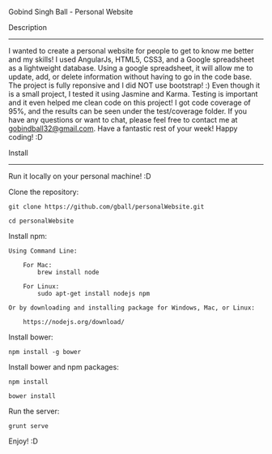 Gobind Singh Ball - Personal Website


Description
___________

I wanted to create a personal website for people to get to know me better and my skills!
I used AngularJs, HTML5, CSS3, and a Google spreadsheet as a lightweight database. Using a 
google spreadsheet, it will allow me to update, add, or delete information without having to go 
in the code base. The project is fully reponsive and I did NOT use bootstrap! :) Even though 
it is a small project, I tested it using Jasmine and Karma. Testing is important and it even 
helped me clean code on this project! I got code coverage of 95%, and the results can be seen 
under the test/coverage folder. If you have any questions or want to chat, please feel free to 
contact me at gobindball32@gmail.com. Have a fantastic rest of your week! Happy coding! :D


Install
_______

Run it locally on your personal machine! :D

Clone the repository:

	git clone https://github.com/gball/personalWebsite.git

	cd personalWebsite


Install npm:

	Using Command Line:

		For Mac:
			brew install node

		For Linux:
	 		sudo apt-get install nodejs npm

	Or by downloading and installing package for Windows, Mac, or Linux:

		https://nodejs.org/download/


Install bower:
	
	npm install -g bower

Install bower and npm packages:

	npm install

	bower install


Run the server:

	grunt serve

Enjoy! :D
